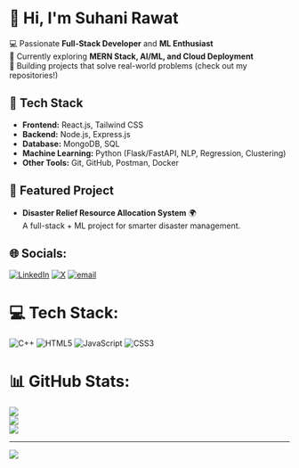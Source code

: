 # 👋 Hi, I'm Suhani Rawat  

💻 Passionate **Full-Stack Developer** and **ML Enthusiast**  
🌱 Currently exploring **MERN Stack, AI/ML, and Cloud Deployment**  
🚀 Building projects that solve real-world problems (check out my repositories!)  

## 🔧 Tech Stack  
- **Frontend:** React.js, Tailwind CSS  
- **Backend:** Node.js, Express.js  
- **Database:** MongoDB, SQL  
- **Machine Learning:** Python (Flask/FastAPI, NLP, Regression, Clustering)  
- **Other Tools:** Git, GitHub, Postman, Docker  

## 📌 Featured Project  
- **Disaster Relief Resource Allocation System** 🌍  
   A full-stack + ML project for smarter disaster management.   


## 🌐 Socials:
[![LinkedIn](https://img.shields.io/badge/LinkedIn-%230077B5.svg?logo=linkedin&logoColor=white)](https://linkedin.com/in/suhanirawat07) [![X](https://img.shields.io/badge/X-black.svg?logo=X&logoColor=white)](https://x.com/SuhaniRawa92544) [![email](https://img.shields.io/badge/Email-D14836?logo=gmail&logoColor=white)](mailto:suhanir71120@gmail.com) 

# 💻 Tech Stack:
![C++](https://img.shields.io/badge/c++-%2300599C.svg?style=for-the-badge&logo=c%2B%2B&logoColor=white) ![HTML5](https://img.shields.io/badge/html5-%23E34F26.svg?style=for-the-badge&logo=html5&logoColor=white) ![JavaScript](https://img.shields.io/badge/javascript-%23323330.svg?style=for-the-badge&logo=javascript&logoColor=%23F7DF1E) ![CSS3](https://img.shields.io/badge/css3-%231572B6.svg?style=for-the-badge&logo=css3&logoColor=white)
# 📊 GitHub Stats:
![](https://github-readme-stats.vercel.app/api?username=suhanirawat07&theme=dark&hide_border=false&include_all_commits=false&count_private=false)<br/>
![](https://nirzak-streak-stats.vercel.app/?user=suhanirawat07&theme=dark&hide_border=false)<br/>
![](https://github-readme-stats.vercel.app/api/top-langs/?username=suhanirawat07&theme=dark&hide_border=false&include_all_commits=false&count_private=false&layout=compact)

---
[![](https://visitcount.itsvg.in/api?id=suhanirawat07&icon=0&color=0)](https://visitcount.itsvg.in)

<!-- Proudly created with GPRM ( https://gprm.itsvg.in ) -->
